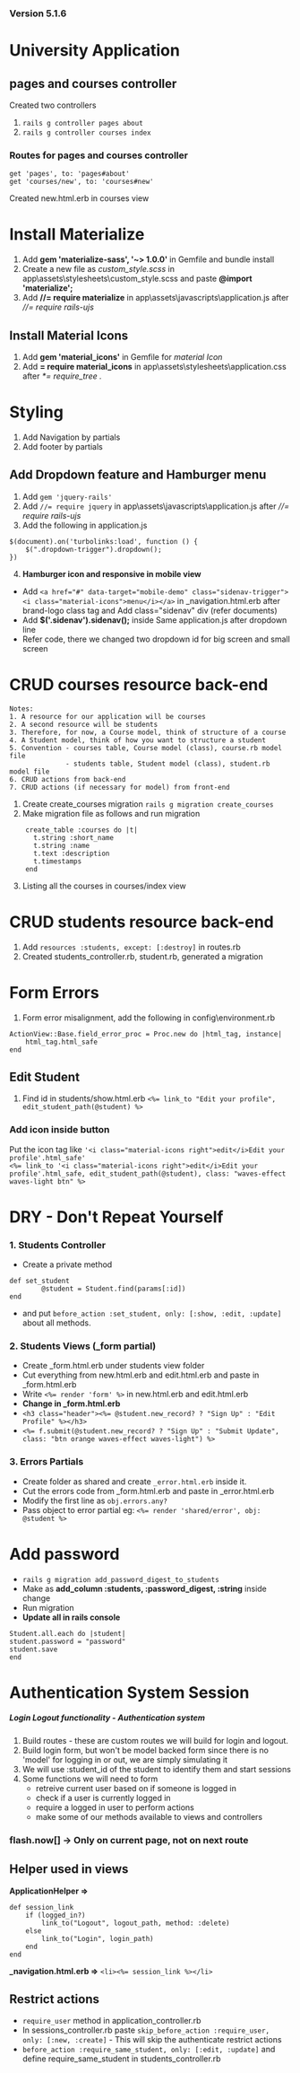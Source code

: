 ### Version 5.1.6

# University Application

## pages and courses controller
Created two controllers
1. `rails g controller pages about`
2. `rails g controller courses index`

### Routes for pages and courses controller
```
get 'pages', to: 'pages#about'
get 'courses/new', to: 'courses#new'  
```
Created new.html.erb in courses view

# Install Materialize
1. Add **gem 'materialize-sass', '~> 1.0.0'** in Gemfile and bundle install
2. Create a new file as *custom_style.scss* in app\assets\stylesheets\custom_style.scss and paste **@import 'materialize';**
3. Add **//= require materialize** in app\assets\javascripts\application.js after _//= require rails-ujs_

## Install Material Icons
1. Add **gem 'material_icons'** in Gemfile for _material Icon_
2. Add **= require material_icons** in app\assets\stylesheets\application.css after _*= require_tree ._

# Styling 
1. Add Navigation by partials
2. Add footer by partials

## Add Dropdown feature and Hamburger menu
1. Add `gem 'jquery-rails'`
2. Add `//= require jquery` in app\assets\javascripts\application.js after _//= require rails-ujs_
3. Add the following in application.js
```
$(document).on('turbolinks:load', function () {
    $(".dropdown-trigger").dropdown();
}) 
```

4. **Hamburger icon and responsive in mobile view**  
- Add `<a href="#" data-target="mobile-demo" class="sidenav-trigger"><i class="material-icons">menu</i></a>` in _navigation.html.erb after brand-logo class tag and Add class="sidenav" div (refer documents)
- Add **$('.sidenav').sidenav();** inside Same application.js after dropdown line
- Refer code, there we changed two dropdown id for big screen and small screen

# CRUD courses resource back-end
```
Notes:
1. A resource for our application will be courses
2. A second resource will be students
3. Therefore, for now, a Course model, think of structure of a course
4. A Student model, think of how you want to structure a student
5. Convention - courses table, Course model (class), course.rb model file
              - students table, Student model (class), student.rb model file
6. CRUD actions from back-end
7. CRUD actions (if necessary for model) from front-end
```
1. Create create_courses migration `rails g migration create_courses`
2. Make migration file as follows and run migration
```
    create_table :courses do |t|
      t.string :short_name
      t.string :name
      t.text :description
      t.timestamps
    end
```
3. Listing all the courses in courses/index view

# CRUD students resource back-end
1. Add `resources :students, except: [:destroy]` in routes.rb
2. Created students_controller.rb, student.rb, generated a migration

# Form Errors
1. Form error misalignment, add the following in config\environment.rb
```
ActionView::Base.field_error_proc = Proc.new do |html_tag, instance|
    html_tag.html_safe
end
```

## Edit Student
1. Find id in students/show.html.erb `<%= link_to "Edit your profile", edit_student_path(@student) %>`


### Add icon inside button
Put the icon tag like `'<i class="material-icons right">edit</i>Edit your profile'.html_safe'`  
`<%= link_to '<i class="material-icons right">edit</i>Edit your profile'.html_safe, edit_student_path(@student), class: "waves-effect waves-light btn" %>`

# DRY - Don't Repeat Yourself

### 1. Students Controller
- Create a private method
```
def set_student
        @student = Student.find(params[:id])
end
```
- and put `before_action :set_student, only: [:show, :edit, :update]` about all methods.

### 2. Students Views (_form partial)
- Create _form.html.erb under students view folder
- Cut everything from new.html.erb and edit.html.erb and paste in _form.html.erb
- Write `<%= render 'form' %>` in new.html.erb and edit.html.erb
- **Change in _form.html.erb**
- `<h3 class="header"><%= @student.new_record? ? "Sign Up" : "Edit Profile" %></h3>`
- `<%= f.submit(@student.new_record? ? "Sign Up" : "Submit Update", class: "btn orange waves-effect waves-light") %>`

### 3. Errors Partials
- Create folder as shared and create `_error.html.erb` inside it.
- Cut the errors code from _form.html.erb and paste in _error.html.erb
- Modify the first line as `obj.errors.any?`
- Pass object to error partial eg: `<%= render 'shared/error', obj: @student %>`

# Add password
- `rails g migration add_password_digest_to_students` 
- Make as **add_column :students, :password_digest, :string** inside change
- Run migration
- **Update all in rails console**
```
Student.all.each do |student|
student.password = "password"
student.save
end
```

# Authentication System Session
<div>
<h5>Login Logout functionality - Authentication system</h5>
<ol>
    <li>Build routes - these are custom routes we will build for login and logout.</li>
    <li>Build login form, but won't be model backed form since there is no 'model' for logging in or out, we are simply simulating it</li>
    <li>We will use :student_id of the student to identify them and start sessions</li>
    <li>Some functions we will need to form
        <ul>
            <li>retreive current user based on if someone is logged in</li>
            <li>check if a user is currently logged in</li>
            <li>require a logged in user to perform actions</li>
            <li>make some of our methods available to views and controllers</li>
        </ul>
    </li>
</ol>

### flash.now[] -> Only on current page, not on next route

## Helper used in views
**ApplicationHelper =>**
```
def session_link
    if (logged_in?)
        link_to("Logout", logout_path, method: :delete)
    else
        link_to("Login", login_path)
    end
end
```
**_navigation.html.erb =>**
`<li><%= session_link %></li>`

## Restrict actions
- `require_user` method in application_controller.rb
- In sessions_controller.rb paste `skip_before_action :require_user, only: [:new, :create]` - This will skip the authenticate restrict actions
- `before_action :require_same_student, only: [:edit, :update]` and define require_same_student in students_controller.rb